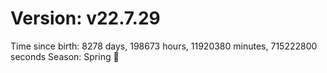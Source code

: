 # Version: v22.7.29
Time since birth: 8278 days, 198673 hours, 11920380 minutes, 715222800 seconds
Season: Spring 🌸
